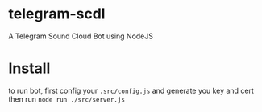 # telegram-scdl

A Telegram Sound Cloud Bot using NodeJS

# Install

to run bot, first config your `.src/config.js` and generate you key and cert then run `node run ./src/server.js`
